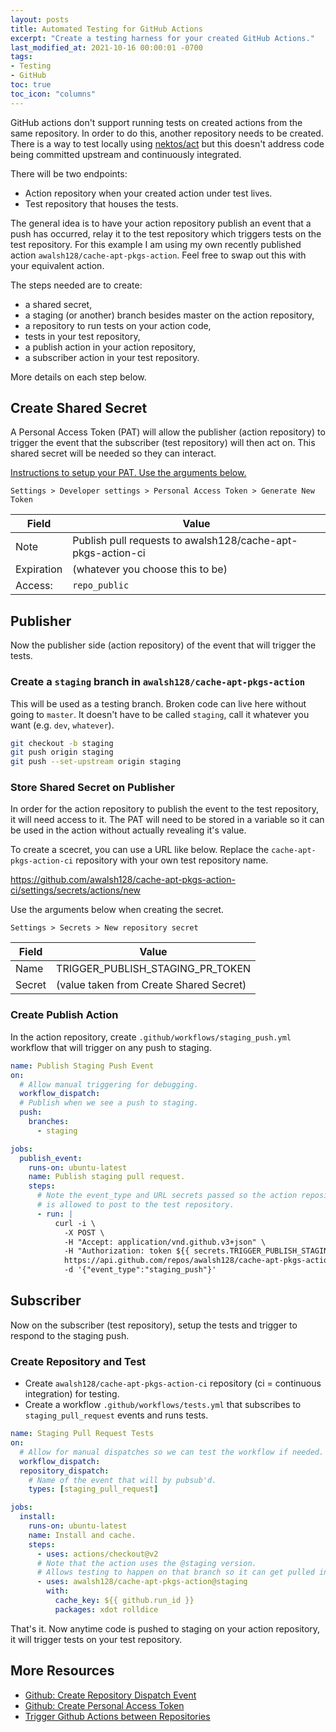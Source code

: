 ```yaml
---
layout: posts
title: Automated Testing for GitHub Actions
excerpt: "Create a testing harness for your created GitHub Actions."
last_modified_at: 2021-10-16 00:00:01 -0700
tags:
- Testing
- GitHub
toc: true
toc_icon: "columns"
---
```


GitHub actions don't support running tests on created actions from the same repository. In order to do this, another repository needs to be created. There is a way to test locally using [nektos/act](https://github.com/nektos/act) but this doesn't address code being committed upstream and continuously integrated.

There will be two endpoints:

* Action repository when your created action under test lives.
* Test repository that houses the tests.

The general idea is to have your action repository publish an event that a push has occurred, relay it to the test repository which triggers tests on the test repository. For this example I am using my own recently published action ``awalsh128/cache-apt-pkgs-action``. Feel free to swap out this with your equivalent action.

The steps needed are to create:

* a shared secret,
* a staging (or another) branch besides master on the action repository,
* a repository to run tests on your action code,
* tests in your test repository,
* a publish action in your action repository,
* a subscriber action in your test repository.

More details on each step below.

## Create Shared Secret

A Personal Access Token (PAT) will allow the publisher (action repository) to trigger the event that the subscriber (test repository) will then act on. This shared secret will be needed so they can interact.

[Instructions to setup your PAT. Use the arguments below.](https://github.com/settings/tokens)

``Settings > Developer settings > Personal Access Token > Generate New Token``

| Field      | Value                                                       |
| ---------- | ----------------------------------------------------------- |
| Note       | Publish pull requests to awalsh128/cache-apt-pkgs-action-ci |
| Expiration | (whatever you choose this to be)                            |
| Access:    | ``repo_public``                                             |

## Publisher

Now the publisher side (action repository) of the event that will trigger the tests.

### Create a ``staging`` branch in ``awalsh128/cache-apt-pkgs-action``

This will be used as a testing branch. Broken code can live here without going to ``master``. It doesn't have to be called ``staging``, call it whatever you want (e.g. ``dev``, ``whatever``).

```sh
git checkout -b staging
git push origin staging
git push --set-upstream origin staging
```

### Store Shared Secret on Publisher

In order for the action repository to publish the event to the test repository, it will need access to it. The PAT will need to be stored in a variable so it can be used in the action without actually revealing it's value.

To create a scecret, you can use a URL like below. Replace the ``cache-apt-pkgs-action-ci`` repository with your own test repository name.

<https://github.com/awalsh128/cache-apt-pkgs-action-ci/settings/secrets/actions/new>

Use the arguments below when creating the secret.

``Settings > Secrets > New repository secret``

| Field  | Value                                   |
| ------ | --------------------------------------- |
| Name   | TRIGGER_PUBLISH_STAGING_PR_TOKEN        |
| Secret | (value taken from Create Shared Secret) |

### Create Publish Action

In the action repository, create ``.github/workflows/staging_push.yml`` workflow that will trigger on any push to staging.

```yml
name: Publish Staging Push Event
on:
  # Allow manual triggering for debugging.
  workflow_dispatch:
  # Publish when we see a push to staging.
  push:
    branches:
      - staging

jobs:
  publish_event:
    runs-on: ubuntu-latest
    name: Publish staging pull request.
    steps:
      # Note the event_type and URL secrets passed so the action repository 
      # is allowed to post to the test repository.
      - run: |
          curl -i \
            -X POST \
            -H "Accept: application/vnd.github.v3+json" \
            -H "Authorization: token ${{ secrets.TRIGGER_PUBLISH_STAGING_PR_TOKEN }}" \
            https://api.github.com/repos/awalsh128/cache-apt-pkgs-action-ci/dispatches \
            -d '{"event_type":"staging_push"}'
```

## Subscriber

Now on the subscriber (test repository), setup the tests and trigger to respond to the staging push.

### Create Repository and Test

* Create ``awalsh128/cache-apt-pkgs-action-ci`` repository (ci = continuous integration) for testing.
* Create a workflow ``.github/workflows/tests.yml`` that subscribes to ``staging_pull_request`` events and runs tests.

```yml
name: Staging Pull Request Tests
on:
  # Allow for manual dispatches so we can test the workflow if needed.
  workflow_dispatch:
  repository_dispatch:
    # Name of the event that will by pubsub'd.
    types: [staging_pull_request]

jobs:
  install:
    runs-on: ubuntu-latest
    name: Install and cache.
    steps:
      - uses: actions/checkout@v2
      # Note that the action uses the @staging version.
      # Allows testing to happen on that branch so it can get pulled into master once it passes.
      - uses: awalsh128/cache-apt-pkgs-action@staging
        with:
          cache_key: ${{ github.run_id }}
          packages: xdot rolldice
```

That's it. Now anytime code is pushed to staging on your action repository, it will trigger tests on your test repository.

## More Resources

* [Github: Create Repository Dispatch Event](https://docs.github.com/en/rest/reference/repos#create-a-repository-dispatch-event)
* [Github: Create Personal Access Token](https://docs.github.com/en/authentication/keeping-your-account-and-data-secure/creating-a-personal-access-token)
* [Trigger Github Actions between Repositories](https://blog.m157q.tw/posts/2020/07/16/make-one-github-actions-workflow-trigger-another-github-actions-workflow)
